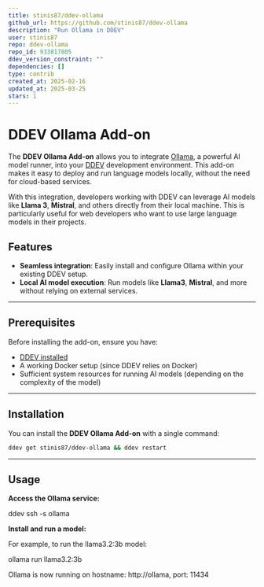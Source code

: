 ```yaml
---
title: stinis87/ddev-ollama
github_url: https://github.com/stinis87/ddev-ollama
description: "Run Ollama in DDEV"
user: stinis87
repo: ddev-ollama
repo_id: 933817805
ddev_version_constraint: ""
dependencies: []
type: contrib
created_at: 2025-02-16
updated_at: 2025-03-25
stars: 1
---
```


# DDEV Ollama Add-on

The **DDEV Ollama Add-on** allows you to integrate [Ollama](https://ollama.com/), a powerful AI model runner, into your [DDEV](https://ddev.readthedocs.io/en/stable/) development environment. This add-on makes it easy to deploy and run language models locally, without the need for cloud-based services.  

With this integration, developers working with DDEV can leverage AI models like **Llama 3**, **Mistral**, and others directly from their local machine. This is particularly useful for web developers who want to use large language models in their projects.

## Features

- **Seamless integration**: Easily install and configure Ollama within your existing DDEV setup.
- **Local AI model execution**: Run models like **Llama3**, **Mistral**, and more without relying on external services.
  
---

## Prerequisites

Before installing the add-on, ensure you have:

- [DDEV installed](https://ddev.readthedocs.io/en/stable/)
- A working Docker setup (since DDEV relies on Docker)
- Sufficient system resources for running AI models (depending on the complexity of the model)

---

## Installation

You can install the **DDEV Ollama Add-on** with a single command:

```bash
ddev get stinis87/ddev-ollama && ddev restart
```
---

## Usage

**Access the Ollama service:**

ddev ssh -s ollama

**Install and run a model:**

For example, to run the llama3.2:3b model:

ollama run llama3.2:3b

Ollama is now running on hostname: http://ollama, port: 11434
